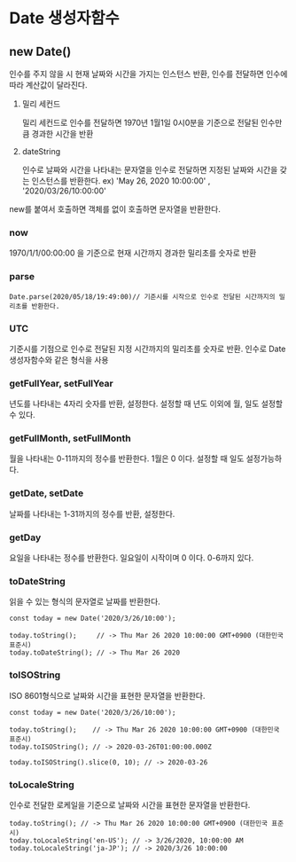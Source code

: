 # Date 생성자함수



## new Date()

인수를 주지 않을 시 현재 날짜와 시간을 가지는 인스턴스 반환, 인수를 전달하면 인수에 따라 계산값이 달라진다.

1. 밀리 세컨드 

   밀리 세컨드로 인수를 전달하면 1970년 1월1일 0시0분을 기준으로 전달된 인수만큼 경과한 시간을 반환

2. dateString

   인수로 날짜와 시간을 나타내는 문자열을 인수로 전달하면 지정된 날짜와 시간을 갖는 인스턴스를 반환한다. ex) 'May 26, 2020 10:00:00' , '2020/03/26/10:00:00'

new를 붙여서 호출하면 객체를 없이 호출하면 문자열을 반환한다.



### now

1970/1/1/00:00:00 을 기준으로 현재 시간까지 경과한 밀리초를 숫자로 반환

### parse

```
Date.parse(2020/05/18/19:49:00)// 기준시를 시작으로 인수로 전달된 시간까지의 밀리초를 반환한다.
```

### UTC

기준시를 기점으로 인수로 전달된 지정 시간까지의 밀리초를 숫자로 반환. 인수로 Date생성자함수와 같은 형식을 사용

### getFullYear, setFullYear

년도를 나타내는 4자리 숫자를 반환, 설정한다. 설정할 때 년도 이외에 월, 일도 설정할 수 있다.

### getFullMonth, setFullMonth

월을 나타내는 0-11까지의 정수를 반환한다. 1월은 0 이다. 설정할 때 일도 설정가능하다.

### getDate, setDate

날짜를 나타내는 1-31까지의 정수를 반환, 설정한다.

### getDay

요일을 나타내는 정수를 반환한다. 일요일이 시작이며 0 이다. 0-6까지 있다.

### toDateString

읽을 수 있는 형식의 문자열로 날짜를 반환한다. 

```
const today = new Date('2020/3/26/10:00');

today.toString();     // -> Thu Mar 26 2020 10:00:00 GMT+0900 (대한민국 표준시)
today.toDateString(); // -> Thu Mar 26 2020
```

### toISOString

ISO 8601형식으로 날짜와 시간을 표현한 문자열을 반환한다.

```
const today = new Date('2020/3/26/10:00');

today.toString();    // -> Thu Mar 26 2020 10:00:00 GMT+0900 (대한민국 표준시)
today.toISOString(); // -> 2020-03-26T01:00:00.000Z

today.toISOString().slice(0, 10); // -> 2020-03-26
```

### toLocaleString

인수로 전달한 로케일을 기준으로 날짜와 시간을 표현한 문자열을 반환한다.

```
today.toString(); // -> Thu Mar 26 2020 10:00:00 GMT+0900 (대한민국 표준시)
today.toLocaleString('en-US'); // -> 3/26/2020, 10:00:00 AM
today.toLocaleString('ja-JP'); // -> 2020/3/26 10:00:00
```

